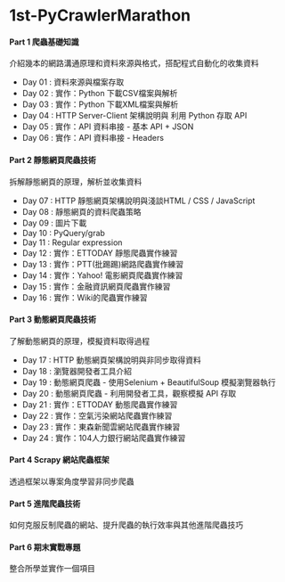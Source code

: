 # 1st-PyCrawlerMarathon

#### Part 1 爬蟲基礎知識
介紹幾本的網路溝通原理和資料來源與格式，搭配程式自動化的收集資料 
- Day 01 : 資料來源與檔案存取
- Day 02 : 實作：Python 下載CSV檔案與解析
- Day 03 : 實作：Python 下載XML檔案與解析
- Day 04 : HTTP Server-Client 架構說明與 利用 Python 存取 API
- Day 05 : 實作：API 資料串接 - 基本 API + JSON
- Day 06 : 實作：API 資料串接 - Headers

#### Part 2 靜態網頁爬蟲技術
拆解靜態網頁的原理，解析並收集資料 
- Day 07 : HTTP 靜態網頁架構說明與淺談HTML / CSS / JavaScript  
- Day 08 : 靜態網頁的資料爬蟲策略  
- Day 09 : 圖片下載  
- Day 10 : PyQuery/grab  
- Day 11 : Regular expression  
- Day 12 : 實作：ETTODAY 靜態爬蟲實作練習  
- Day 13 : 實作：PTT(批踢踢)網路爬蟲實作練習  
- Day 14 : 實作：Yahoo! 電影網頁爬蟲實作練習  
- Day 15 : 實作：金融資訊網頁爬蟲實作練習  
- Day 16 : 實作：Wiki的爬蟲實作練習  

#### Part 3 動態網頁爬蟲技術
了解動態網頁的原理，模擬資料取得過程  
- Day 17 : HTTP 動態網頁架構說明與非同步取得資料
- Day 18 : 瀏覽器開發者工具介紹
- Day 19 : 動態網頁爬蟲 - 使用Selenium + BeautifulSoup 模擬瀏覽器執行
- Day 20 : 動態網頁爬蟲 - 利用開發者工具，觀察模擬 API 存取
- Day 21 : 實作：ETTODAY 動態爬蟲實作練習
- Day 22 : 實作：空氣污染網站爬蟲實作練習
- Day 23 : 實作：東森新聞雲網站爬蟲實作練習
- Day 24 : 實作：104人力銀行網站爬蟲實作練習

#### Part 4 Scrapy 網站爬蟲框架
透過框架以專案角度學習非同步爬蟲 

#### Part 5 進階爬蟲技術
如何克服反制爬蟲的網站、提升爬蟲的執行效率與其他進階爬蟲技巧 

#### Part 6 期末實戰專題
整合所學並實作一個項目
